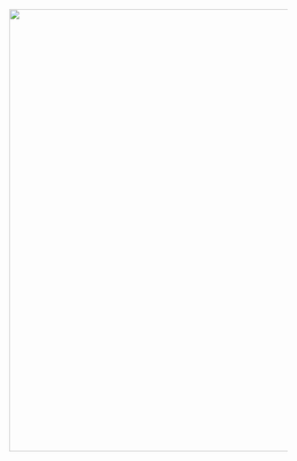 
<img src = 'https://user-images.githubusercontent.com/92948655/164936717-b4a6dc96-034b-422b-a3b2-30b7f9432e3c.png' width="800">
